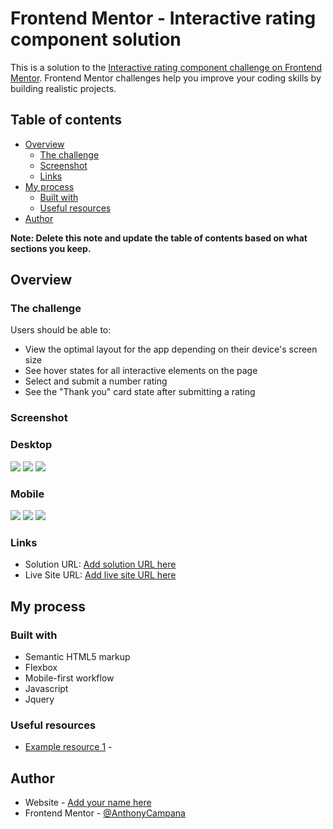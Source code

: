 # Frontend Mentor - Interactive rating component solution

This is a solution to the [Interactive rating component challenge on Frontend Mentor](https://www.frontendmentor.io/challenges/interactive-rating-component-koxpeBUmI). Frontend Mentor challenges help you improve your coding skills by building realistic projects. 

## Table of contents

- [Overview](#overview)
  - [The challenge](#the-challenge)
  - [Screenshot](#screenshot)
  - [Links](#links)
- [My process](#my-process)
  - [Built with](#built-with)
  - [Useful resources](#useful-resources)
- [Author](#author)


**Note: Delete this note and update the table of contents based on what sections you keep.**

## Overview

### The challenge

Users should be able to:

- View the optimal layout for the app depending on their device's screen size
- See hover states for all interactive elements on the page
- Select and submit a number rating
- See the "Thank you" card state after submitting a rating

### Screenshot

### Desktop
![](./screenshots/Desktop/default_desktop_view.jpg)
![](./screenshots/Desktop/hover_desktop_view.jpg)
![](./screenshots/Desktop/submitted_desktop_view.jpg)

### Mobile
![](./screenshots/Mobile/default_mobile_view.jpg)
![](./screenshots/Mobile/active_mobile_view.jpg)
![](./screenshots/Mobile/submitted_mobile_view.jpg)

### Links

- Solution URL: [Add solution URL here](https://your-solution-url.com)
- Live Site URL: [Add live site URL here](https://your-live-site-url.com)

## My process

### Built with

- Semantic HTML5 markup
- Flexbox
- Mobile-first workflow
- Javascript
- Jquery

### Useful resources

- [Example resource 1](https://developer.mozilla.org/en-US/) - 

## Author

- Website - [Add your name here](https://www.your-site.com)
- Frontend Mentor - [@AnthonyCampana](https://www.frontendmentor.io/profile/yourusername)

